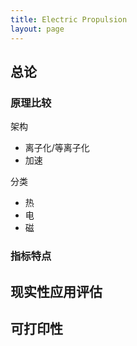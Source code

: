 ```yaml
---
title: Electric Propulsion
layout: page
---
```


## 总论

### 原理比较

架构

* 离子化/等离子化
* 加速

分类
* 热
* 电
* 磁

### 指标特点

## 现实性应用评估

## 可打印性